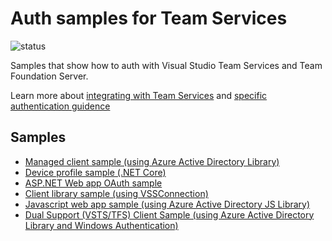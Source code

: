 # Auth samples for Team Services

![status](https://mseng.visualstudio.com/_apis/public/build/definitions/b924d696-3eae-4116-8443-9a18392d8544/5326/badge)

Samples that show how to auth with Visual Studio Team Services and Team Foundation Server.

Learn more about [integrating with Team Services](https://www.visualstudio.com/docs/integrate/extensions/overview) and [specific authentication guidence](https://www.visualstudio.com/en-us/docs/integrate/get-started/authentication/authentication_guidance)

## Samples

* [Managed client sample (using Azure Active Directory Library)](./ManagedClientConsoleAppSample/README.md)
* [Device profile sample (.NET Core)](./DeviceProfileSample/README.md)
* [ASP.NET Web app OAuth sample](./OAuthWebSample/README.md)
* [Client library sample (using VSSConnection)](./ClientLibraryConsoleAppSample/README.md)
* [Javascript web app sample (using Azure Active Directory JS Library)](./JavascriptWebAppSample/README.md)
* [Dual Support (VSTS/TFS) Client Sample (using Azure Active Directory Library and Windows Authentication)](./DualSupportClientSample/README.md)
